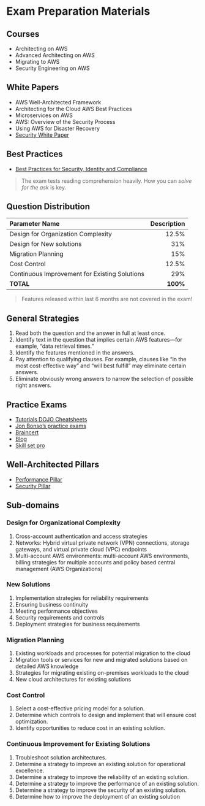 # Exam Preparation Materials

## Courses
- Architecting on AWS
- Advanced Architecting on AWS
- Migrating to AWS
- Security Engineering on AWS

## White Papers
- AWS Well-Architected Framework
- Architecting for the Cloud AWS Best Practices
- Microservices on AWS
- AWS: Overview of the Security Process
- Using AWS for Disaster Recovery
- [Security White Paper](https://docs.aws.amazon.com/whitepapers/latest/introduction-aws-security/introduction-aws-security.pdf)

## Best Practices
- [Best Practices for Security, Identity and Compliance](https://aws.amazon.com/architecture/security-identity-compliance/?cards-all.sort-by=item.additionalFields.sortDate&cards-all.sort-order=desc&awsf.content-type=*all&awsf.methodology=*all)

> The exam tests reading comprehension heavily. How you can *solve for the ask* is key.

## Question Distribution
|Parameter Name        | Description |
|:-------------|-------------:|
| Design for Organization Complexity      | 12.5% |
| Design for New solutions      | 31% |
| Migration Planning      | 15% |
| Cost Control      | 12.5% |
| Continuous Improvement for Existing Solutions      | 29% |
| **TOTAL**      | **100%** | 

> Features released within last 6 months are not covered in the exam!

## General Strategies
1. Read both the question and the answer in full at least once.
2. Identify text in the question that implies certain AWS features—for example, “data retrieval times.”
3. Identify the features mentioned in the answers.
4. Pay attention to qualifying clauses. For example, clauses like “in the most cost-effective way” and “will best fulfill” may eliminate certain answers.
5. Eliminate obviously wrong answers to narrow the selection of possible right answers.

## Practice Exams
- [Tutorials DOJO Cheatsheets](https://tutorialsdojo.com/aws-cheat-sheets/)
- [Jon Bonso’s practice exams](https://www.udemy.com/course/aws-solutions-architect-professional-practice-exams-amazon/) 
- [Braincert](https://www.braincert.com/) 
- [Blog](https://blog.dataminded.com/hooray-im-an-aws-certified-pro-architect-now-what-89f4d8b22596) 
- [Skill set pro](https://skillsetpro.com)

## Well-Architected Pillars
- [Performance Pillar](https://docs.aws.amazon.com/wellarchitected/latest/performance-efficiency-pillar/welcome.html)
- [Security Pillar](https://docs.aws.amazon.com/wellarchitected/latest/security-pillar/welcome.html)

## Sub-domains

### Design for Organizational Complexity

1. Cross-account authentication and access strategies
2. Networks: Hybrid virtual private network (VPN) connections, storage gateways, and virtual private cloud (VPC) endpoints
3. Multi-account AWS environments:  multi-account AWS environments, billing strategies for multiple accounts and policy based central management (AWS Organizations)

### New Solutions

1. Implementation strategies for reliability requirements
2. Ensuring business continuity
3. Meeting performance objectives
4. Security requirements and controls
5. Deployment strategies for business requirements

### Migration Planning

1. Existing workloads and processes for potential migration to the cloud
2. Migration tools or services for new and migrated solutions based on detailed AWS knowledge
3. Strategies for migrating existing on-premises workloads to the cloud
4. New cloud architectures for existing solutions

### Cost Control
1. Select a cost-effective pricing model for a solution.
2. Determine which controls to design and implement that will ensure cost optimization.
3. Identify opportunities to reduce cost in an existing solution.

### Continuous Improvement for Existing Solutions
1. Troubleshoot solution architectures.
2. Determine a strategy to improve an existing solution for operational excellence.
3. Determine a strategy to improve the reliability of an existing solution.
4. Determine a strategy to improve the performance of an existing solution.
5. Determine a strategy to improve the security of an existing solution.
6. Determine how to improve the deployment of an existing solution